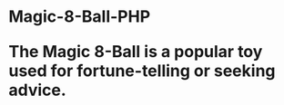 <h1>Magic-8-Ball-PHP</hi>
<p>The Magic 8-Ball is a popular toy used for fortune-telling or seeking advice.</p>
